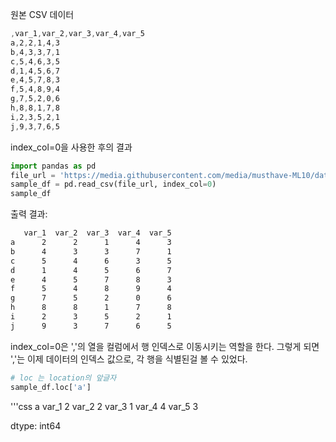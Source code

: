 원본 CSV 데이터
```css
,var_1,var_2,var_3,var_4,var_5
a,2,2,1,4,3
b,4,3,3,7,1
c,5,4,6,3,5
d,1,4,5,6,7
e,4,5,7,8,3
f,5,4,8,9,4
g,7,5,2,0,6
h,8,8,1,7,8
i,2,3,5,2,1
j,9,3,7,6,5
```

index_col=0을 사용한 후의 결과
```py
import pandas as pd
file_url = 'https://media.githubusercontent.com/media/musthave-ML10/data_source/main/sample_df.csv'
sample_df = pd.read_csv(file_url, index_col=0)
sample_df
```

출력 결과:
```css
   var_1  var_2  var_3  var_4  var_5
a      2      2      1      4      3
b      4      3      3      7      1
c      5      4      6      3      5
d      1      4      5      6      7
e      4      5      7      8      3
f      5      4      8      9      4
g      7      5      2      0      6
h      8      8      1      7      8
i      2      3      5      2      1
j      9      3      7      6      5
```
index_col=0은 ','의 열을 컬럼에서 행 인덱스로 이동시키는 역할을 한다. 그렇게 되면 ','는 이제 데이터의 인덱스 값으로, 각 행을 식별된걸 볼 수 있었다.

```py
# loc 는 location의 앞글자
sample_df.loc['a']      
```
'''css
a
var_1	2
var_2	2
var_3	1
var_4	4
var_5	3

dtype: int64
```
